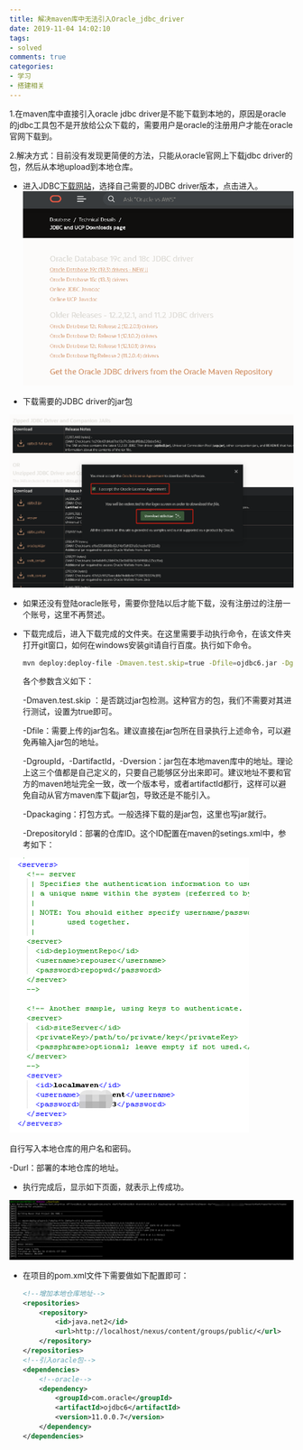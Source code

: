 ```yaml
---
title: 解决maven库中无法引入Oracle_jdbc_driver
date: 2019-11-04 14:02:10
tags: 
- solved
comments: true
categories: 
- 学习
- 搭建相关
---
```


1.在maven库中直接引入oracle jdbc driver是不能下载到本地的，原因是oracle的jdbc工具包不是开放给公众下载的，需要用户是oracle的注册用户才能在oracle官网下载到。

2.解决方式：目前没有发现更简便的方法，只能从oracle官网上下载jdbc driver的包，然后从本地upload到本地仓库。

- 进入JDBC[下载网站](https://www.oracle.com/database/technologies/appdev/jdbc-downloads.html)，选择自己需要的JDBC driver版本，点击进入。
![](https://raw.githubusercontent.com/shdvgj/shdvgj.github.io/master/2019/11/04/OracleJDBC/1.png)

- 下载需要的JDBC driver的jar包

![](https://raw.githubusercontent.com/shdvgj/shdvgj.github.io/master/2019/11/04/OracleJDBC/2.png)

- 如果还没有登陆oracle账号，需要你登陆以后才能下载，没有注册过的注册一个账号，这里不再赘述。

- 下载完成后，进入下载完成的文件夹。在这里需要手动执行命令，在该文件夹打开git窗口，如何在windows安装git请自行百度。执行如下命令。

  ```bash
  mvn deploy:deploy-file -Dmaven.test.skip=true -Dfile=ojdbc6.jar -DgroupId=com.oracle -DartifactId=ojdbc6 -Dversion=11.0.0.7 -Dpackaging=jar -DrepositoryId=localmaven -Durl=http://localhost/nexus/content/repositories/releases
  ```

  各个参数含义如下：

  -Dmaven.test.skip ：是否跳过jar包检测。这种官方的包，我们不需要对其进行测试，设置为true即可。

  -Dfile：需要上传的jar包名。建议直接在jar包所在目录执行上述命令，可以避免再输入jar包的地址。

  -DgroupId，-DartifactId，-Dversion：jar包在本地maven库中的地址。理论上这三个值都是自己定义的，只要自己能够区分出来即可。建议地址不要和官方的maven地址完全一致，改一个版本号，或者artifactId都行，这样可以避免自动从官方maven库下载jar包，导致还是不能引入。

  -Dpackaging：打包方式。一般选择下载的是jar包，这里也写jar就行。

  -DrepositoryId：部署的仓库ID。这个ID配置在maven的setings.xml中，参考如下：

![](https://raw.githubusercontent.com/shdvgj/shdvgj.github.io/master/2019/11/04/OracleJDBC/3.png)

  自行写入本地仓库的用户名和密码。

  -Durl：部署的本地仓库的地址。

- 执行完成后，显示如下页面，就表示上传成功。

![](https://raw.githubusercontent.com/shdvgj/shdvgj.github.io/master/2019/11/04/OracleJDBC/4.png)

- 在项目的pom.xml文件下需要做如下配置即可：

  ```xml
  <!--增加本地仓库地址-->
  <repositories>
      <repository>
          <id>java.net2</id>
          <url>http://localhost/nexus/content/groups/public/</url>
      </repository>
  </repositories>
  <!--引入oracle包-->
  <dependencies>
      <!--oracle-->
      <dependency>
          <groupId>com.oracle</groupId>
          <artifactId>ojdbc6</artifactId>
          <version>11.0.0.7</version>
      </dependency>
  </dependencies>
  ```